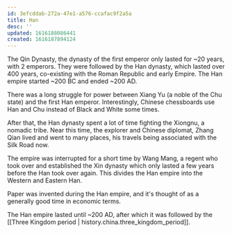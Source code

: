 ```yaml
---
id: 3efcddab-272a-47e1-a576-ccafac9f2a5a
title: Han
desc: ''
updated: 1616188086441
created: 1616187894124
---
```


The Qin Dynasty, the dynasty of the first emperor only lasted for ~20 years, with 2 emperors. They were
followed by the Han dynasty, which lasted over 400 years, co-existing with the Roman Republic and early
Empire. The Han empire started ~200 BC and ended ~200 AD.

There was a long struggle for power between Xiang Yu (a noble of the Chu state) and the first Han emperor.
Interestingly, Chinese chessboards use Han and Chu instead of Black and White some times.

After that, the Han dynasty spent a lot of time fighting the Xiongnu, a nomadic tribe. Near this time, the
explorer and Chinese diplomat, Zhang Qian lived and went to many places, his travels being associated with
the Silk Road now.

The empire was interrupted for a short time by Wang Mang, a regent who took over and established the Xin
dynasty which only lasted a few years before the Han took over again. This divides the Han empire into
the Western and Eastern Han.

Paper was invented during the Han empire, and it's thought of as a generally good time in economic terms.

The Han empire lasted until ~200 AD, after which it was followed by the [[Three Kingdom period | history.china.three_kingdom_period]].

